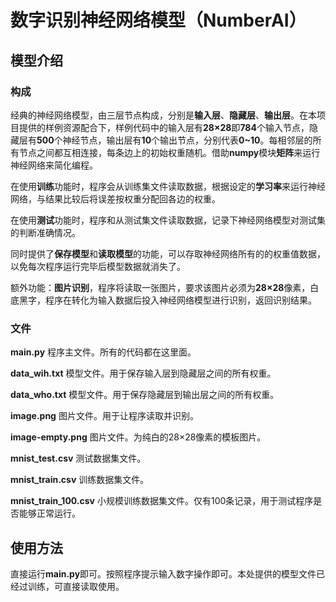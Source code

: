 # 数字识别神经网络模型（NumberAI）

## 模型介绍

### 构成

经典的神经网络模型，由三层节点构成，分别是**输入层**、**隐藏层**、**输出层**。在本项目提供的样例资源配合下，样例代码中的输入层有**28×28**即**784**个输入节点，隐藏层有**500**个神经节点，输出层有**10**个输出节点，分别代表**0~10**。每相邻层的所有节点之间都互相连接，每条边上的初始权重随机。借助**numpy**模块**矩阵**来运行神经网络来简化编程。

在使用**训练**功能时，程序会从训练集文件读取数据，根据设定的**学习率**来运行神经网络，与结果比较后将误差按权重分配回各边的权重。

在使用**测试**功能时，程序和从测试集文件读取数据，记录下神经网络模型对测试集的判断准确情况。

同时提供了**保存模型**和**读取模型**的功能，可以存取神经网络所有的的权重值数据，以免每次程序运行完毕后模型数据就消失了。

额外功能：**图片识别**，程序将读取一张图片，要求该图片必须为**28×28**像素，白底黑字，程序在转化为输入数据后投入神经网络模型进行识别，返回识别结果。

### 文件

**main.py** 程序主文件。所有的代码都在这里面。

**data_wih.txt** 模型文件。用于保存输入层到隐藏层之间的所有权重。

**data_who.txt** 模型文件。用于保存隐藏层到输出层之间的所有权重。

**image.png** 图片文件。用于让程序读取并识别。

**image-empty.png** 图片文件。为纯白的28×28像素的模板图片。

**mnist_test.csv** 测试数据集文件。

**mnist_train.csv** 训练数据集文件。

**mnist_train_100.csv** 小规模训练数据集文件。仅有100条记录，用于测试程序是否能够正常运行。

## 使用方法

直接运行**main.py**即可。按照程序提示输入数字操作即可。本处提供的模型文件已经过训练，可直接读取使用。